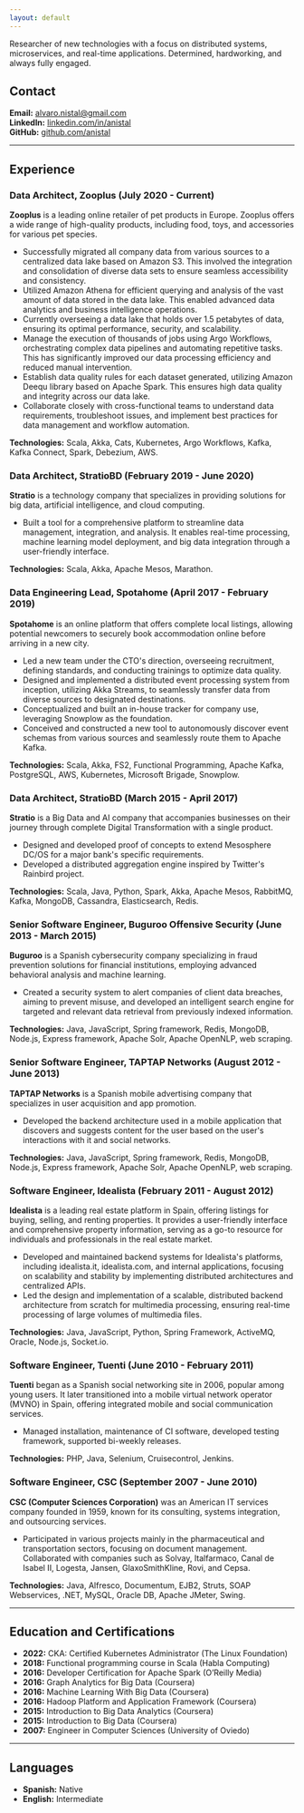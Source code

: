 ```yaml
---
layout: default
---
```


Researcher of new technologies with a focus on distributed systems, microservices, and real-time applications. Determined, hardworking, and always fully engaged.

## Contact
**Email:** alvaro.nistal@gmail.com  
**LinkedIn:** [linkedin.com/in/anistal](https://linkedin.com/in/anistal)  
**GitHub:** [github.com/anistal](https://github.com/anistal)  

---

## Experience

### Data Architect, Zooplus (July 2020 - Current)
**Zooplus** is a leading online retailer of pet products in Europe. Zooplus offers a wide range of high-quality products, including food, toys, and accessories for various pet species.

- Successfully migrated all company data from various sources to a centralized data lake based on Amazon S3. This involved the integration and consolidation of diverse data sets to ensure seamless accessibility and consistency.
- Utilized Amazon Athena for efficient querying and analysis of the vast amount of data stored in the data lake. This enabled advanced data analytics and business intelligence operations.
- Currently overseeing a data lake that holds over 1.5 petabytes of data, ensuring its optimal performance, security, and scalability.
- Manage the execution of thousands of jobs using Argo Workflows, orchestrating complex data pipelines and automating repetitive tasks. This has significantly improved our data processing efficiency and reduced manual intervention.
- Establish data quality rules for each dataset generated, utilizing Amazon Deequ library based on Apache Spark. This ensures high data quality and integrity across our data lake.
- Collaborate closely with cross-functional teams to understand data requirements, troubleshoot issues, and implement best practices for data management and workflow automation.

**Technologies:** Scala, Akka, Cats, Kubernetes, Argo Workflows, Kafka, Kafka Connect, Spark, Debezium, AWS.

### Data Architect, StratioBD (February 2019 - June 2020)
**Stratio** is a technology company that specializes in providing solutions for big data, artificial intelligence, and cloud computing.

- Built a tool for a comprehensive platform to streamline data management, integration, and analysis. It enables real-time processing, machine learning model deployment, and big data integration through a user-friendly interface.

**Technologies:** Scala, Akka, Apache Mesos, Marathon.

### Data Engineering Lead, Spotahome (April 2017 - February 2019)
**Spotahome** is an online platform that offers complete local listings, allowing potential newcomers to securely book accommodation online before arriving in a new city.

- Led a new team under the CTO's direction, overseeing recruitment, defining standards, and conducting trainings to optimize data quality.
- Designed and implemented a distributed event processing system from inception, utilizing Akka Streams, to seamlessly transfer data from diverse sources to designated destinations.
- Conceptualized and built an in-house tracker for company use, leveraging Snowplow as the foundation.
- Conceived and constructed a new tool to autonomously discover event schemas from various sources and seamlessly route them to Apache Kafka.

**Technologies:** Scala, Akka, FS2, Functional Programming, Apache Kafka, PostgreSQL, AWS, Kubernetes, Microsoft Brigade, Snowplow.

### Data Architect, StratioBD (March 2015 - April 2017)
**Stratio** is a Big Data and AI company that accompanies businesses on their journey through complete Digital Transformation with a single product.

- Designed and developed proof of concepts to extend Mesosphere DC/OS for a major bank's specific requirements.
- Developed a distributed aggregation engine inspired by Twitter's Rainbird project.

**Technologies:** Scala, Java, Python, Spark, Akka, Apache Mesos, RabbitMQ, Kafka, MongoDB, Cassandra, Elasticsearch, Redis.

### Senior Software Engineer, Buguroo Offensive Security (June 2013 - March 2015)
**Buguroo** is a Spanish cybersecurity company specializing in fraud prevention solutions for financial institutions, employing advanced behavioral analysis and machine learning.

- Created a security system to alert companies of client data breaches, aiming to prevent misuse, and developed an intelligent search engine for targeted and relevant data retrieval from previously indexed information.

**Technologies:** Java, JavaScript, Spring framework, Redis, MongoDB, Node.js, Express framework, Apache Solr, Apache OpenNLP, web scraping.

### Senior Software Engineer, TAPTAP Networks (August 2012 - June 2013)
**TAPTAP Networks** is a Spanish mobile advertising company that specializes in user acquisition and app promotion.

- Developed the backend architecture used in a mobile application that discovers and suggests content for the user based on the user's interactions with it and social networks.

**Technologies:** Java, JavaScript, Spring framework, Redis, MongoDB, Node.js, Express framework, Apache Solr, Apache OpenNLP, web scraping.

### Software Engineer, Idealista (February 2011 - August 2012)
**Idealista** is a leading real estate platform in Spain, offering listings for buying, selling, and renting properties. It provides a user-friendly interface and comprehensive property information, serving as a go-to resource for individuals and professionals in the real estate market.

- Developed and maintained backend systems for Idealista's platforms, including idealista.it, idealista.com, and internal applications, focusing on scalability and stability by implementing distributed architectures and centralized APIs.
- Led the design and implementation of a scalable, distributed backend architecture from scratch for multimedia processing, ensuring real-time processing of large volumes of multimedia files.

**Technologies:** Java, JavaScript, Python, Spring Framework, ActiveMQ, Oracle, Node.js, Socket.io.

### Software Engineer, Tuenti (June 2010 - February 2011)
**Tuenti** began as a Spanish social networking site in 2006, popular among young users. It later transitioned into a mobile virtual network operator (MVNO) in Spain, offering integrated mobile and social communication services.

- Managed installation, maintenance of CI software, developed testing framework, supported bi-weekly releases.

**Technologies:** PHP, Java, Selenium, Cruisecontrol, Jenkins.

### Software Engineer, CSC (September 2007 - June 2010)
**CSC (Computer Sciences Corporation)** was an American IT services company founded in 1959, known for its consulting, systems integration, and outsourcing services.

- Participated in various projects mainly in the pharmaceutical and transportation sectors, focusing on document management. Collaborated with companies such as Solvay, Italfarmaco, Canal de Isabel II, Logesta, Jansen, GlaxoSmithKline, Rovi, and Cepsa.

**Technologies:** Java, Alfresco, Documentum, EJB2, Struts, SOAP Webservices, .NET, MySQL, Oracle DB, Apache JMeter, Swing.

---

## Education and Certifications
- **2022:** CKA: Certified Kubernetes Administrator (The Linux Foundation)
- **2018:** Functional programming course in Scala (Habla Computing)
- **2016:** Developer Certification for Apache Spark (O’Reilly Media)
- **2016:** Graph Analytics for Big Data (Coursera)
- **2016:** Machine Learning With Big Data (Coursera)
- **2016:** Hadoop Platform and Application Framework (Coursera)
- **2015:** Introduction to Big Data Analytics (Coursera)
- **2015:** Introduction to Big Data (Coursera)
- **2007:** Engineer in Computer Sciences (University of Oviedo)

---

## Languages
- **Spanish:** Native
- **English:** Intermediate

